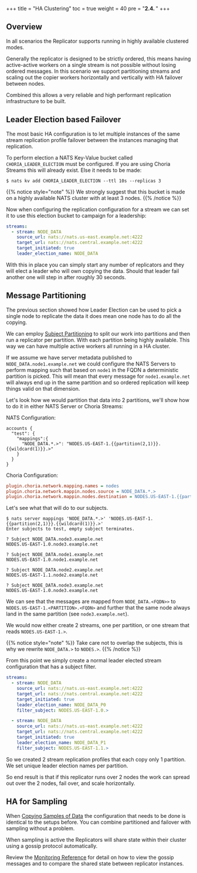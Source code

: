 +++
title = "HA Clustering"
toc = true
weight = 40
pre = "<b>2.4. </b>"
+++

## Overview

In all scenarios the Replicator supports running in highly available clustered modes. 

Generally the replicator is designed to be strictly ordered, this means having active-active workers on a single stream
is not possible without losing ordered messages. In this scenario we support partitioning streams and scaling out the
copier workers horizontally and vertically with HA failover between nodes.

Combined this allows a very reliable and high performant replication infrastructure to be built.

## Leader Election based Failover

The most basic HA configuration is to let multiple instances of the same stream replication profile failover between the
instances managing that replication.

To perform election a NATS Key-Value bucket called `CHORIA_LEADER_ELECTION` must be configured. If you are using Choria Streams
this will already exist.  Else it needs to be made:

```nohighlight
$ nats kv add CHORIA_LEADER_ELECTION --ttl 10s --replicas 3
```

{{% notice style="note" %}}
We strongly suggest that this bucket is made on a highly available NATS cluster with at least 3 nodes.
{{% /notice %}}

Now when configuring the replication configuration for a stream we can set it to use this election bucket to campaign
for a leadership:

```yaml
streams:
  - stream: NODE_DATA
    source_url: nats://nats.us-east.example.net:4222
    target_url: nats://nats.central.example.net:4222
    target_initiated: true
    leader_election_name: NODE_DATA
```

With this in place you can simply start any number of replicators and they will elect a leader who will own copying the
data.  Should that leader fail another one will step in after roughly 30 seconds.

## Message Partitioning

The previous section showed how Leader Election can be used to pick a single node to replicate the data it does mean
one node has to do all the copying.

We can employ [Subject Partitioning](https://docs.nats.io/nats-concepts/subject_mapping) to split our work into partitions
and then run a replicator per partition.  With each partition being highly available.  This way we can have multiple active
workers all running in a HA cluster.

If we assume we have server metadata published to `NODE_DATA.node1.example.net` we could configure the NATS Servers
to perform mapping such that based on `node1` in the FQDN a deterministic partition is picked.  This will mean that every
message for `node1.example.net` will always end up in the same partition and so ordered replication will keep things valid
on that dimension.

Let's look how we would partition that data into 2 partitions, we'll show how to do it in either NATS Server or Choria Streams:

NATS Configuration:

```nohighlight
accounts {
  "test": {
    "mappings":{
      "NODE_DATA.*.>": "NODES.US-EAST-1.{{partition(2,1)}}.{{wildcard(1)}}.>"
    }
  }
}
```

Choria Configuration:

```ini
plugin.choria.network.mapping.names = nodes
plugin.choria.network.mappin.nodes.source = NODE_DATA.*.>
plugin.choria.network.mappin.nodes.destination = NODES.US-EAST-1.{{partition(2,1)}}.{{wildcard(1)}}.>
```

Let's see what that will do to our subjects.

```nohighlight
$ nats server mappings 'NODE_DATA.*.>' 'NODES.US-EAST-1.{{partition(2,1)}}.{{wildcard(1)}}.>'
Enter subjects to test, empty subject terminates.

? Subject NODE_DATA.node3.example.net
NODES.US-EAST-1.0.node3.example.net

? Subject NODE_DATA.node1.example.net
NODES.US-EAST-1.0.node1.example.net

? Subject NODE_DATA.node2.example.net
NODES.US-EAST-1.1.node2.example.net

? Subject NODE_DATA.node3.example.net
NODES.US-EAST-1.0.node3.example.net
```

We can see that the messages are mapped from `NODE_DATA.<FQDN>>` to `NODES.US-EAST-1.<PARTITION>.<FQDN>` and further
that the same node always land in the same partition (see `node3.example.net`).

We would now either create 2 streams, one per partition, or one stream that reads `NODES.US-EAST-1.>`.

{{% notice style="note" %}}
Take care not to overlap the subjects, this is why we rewrite `NODE_DATA.>` to `NODES.>`.
{{% /notice %}}

From this point we simply create a normal leader elected stream configuration that has a subject filter.

```yaml
streams:
  - stream: NODE_DATA
    source_url: nats://nats.us-east.example.net:4222
    target_url: nats://nats.central.example.net:4222
    target_initiated: true
    leader_election_name: NODE_DATA_P0
    filter_subject: NODES.US-EAST-1.0.>

  - stream: NODE_DATA
    source_url: nats://nats.us-east.example.net:4222
    target_url: nats://nats.central.example.net:4222
    target_initiated: true
    leader_election_name: NODE_DATA_P1
    filter_subject: NODES.US-EAST-1.1.>
```

So we created 2 stream replication profiles that each copy only 1 partition. We set unique leader election names per
partition.

So end result is that if this replicator runs over 2 nodes the work can spread out over the 2 nodes, fail over, and scale
horizontally.

## HA for Sampling

When [Copying Samples of Data](../sampling) the configuration that needs to be done is identical to the setups
before.  You can combine partitioned and failover with sampling without a problem.

When sampling is active the Replicators will share state within their cluster using a gossip protocol automatically.

Review the [Monitoring Reference](../../monitoring/#viewing-cluster-sync-gossip) for detail on how to view the gossip
messages and to compare the shared state between replicator instances.
